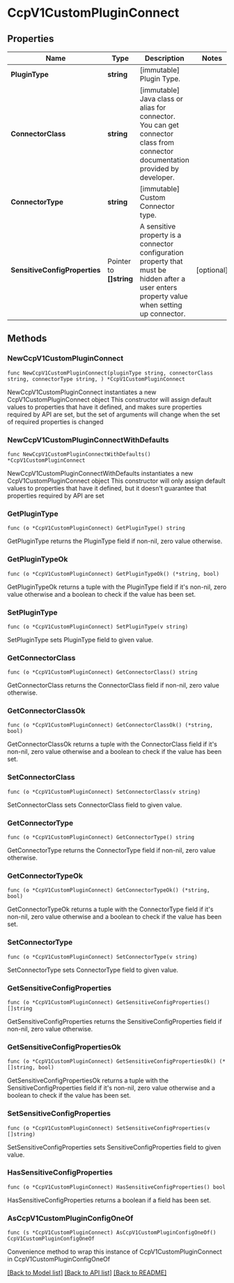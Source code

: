 # CcpV1CustomPluginConnect

## Properties

Name | Type | Description | Notes
------------ | ------------- | ------------- | -------------
**PluginType** | **string** | [immutable] Plugin Type.  | 
**ConnectorClass** | **string** | [immutable] Java class or alias for connector. You can get connector class from connector documentation provided by developer. | 
**ConnectorType** | **string** | [immutable] Custom Connector type.  | 
**SensitiveConfigProperties** | Pointer to **[]string** | A sensitive property is a connector configuration property that must be hidden after a user enters property value when setting up connector. | [optional] 

## Methods

### NewCcpV1CustomPluginConnect

`func NewCcpV1CustomPluginConnect(pluginType string, connectorClass string, connectorType string, ) *CcpV1CustomPluginConnect`

NewCcpV1CustomPluginConnect instantiates a new CcpV1CustomPluginConnect object
This constructor will assign default values to properties that have it defined,
and makes sure properties required by API are set, but the set of arguments
will change when the set of required properties is changed

### NewCcpV1CustomPluginConnectWithDefaults

`func NewCcpV1CustomPluginConnectWithDefaults() *CcpV1CustomPluginConnect`

NewCcpV1CustomPluginConnectWithDefaults instantiates a new CcpV1CustomPluginConnect object
This constructor will only assign default values to properties that have it defined,
but it doesn't guarantee that properties required by API are set

### GetPluginType

`func (o *CcpV1CustomPluginConnect) GetPluginType() string`

GetPluginType returns the PluginType field if non-nil, zero value otherwise.

### GetPluginTypeOk

`func (o *CcpV1CustomPluginConnect) GetPluginTypeOk() (*string, bool)`

GetPluginTypeOk returns a tuple with the PluginType field if it's non-nil, zero value otherwise
and a boolean to check if the value has been set.

### SetPluginType

`func (o *CcpV1CustomPluginConnect) SetPluginType(v string)`

SetPluginType sets PluginType field to given value.


### GetConnectorClass

`func (o *CcpV1CustomPluginConnect) GetConnectorClass() string`

GetConnectorClass returns the ConnectorClass field if non-nil, zero value otherwise.

### GetConnectorClassOk

`func (o *CcpV1CustomPluginConnect) GetConnectorClassOk() (*string, bool)`

GetConnectorClassOk returns a tuple with the ConnectorClass field if it's non-nil, zero value otherwise
and a boolean to check if the value has been set.

### SetConnectorClass

`func (o *CcpV1CustomPluginConnect) SetConnectorClass(v string)`

SetConnectorClass sets ConnectorClass field to given value.


### GetConnectorType

`func (o *CcpV1CustomPluginConnect) GetConnectorType() string`

GetConnectorType returns the ConnectorType field if non-nil, zero value otherwise.

### GetConnectorTypeOk

`func (o *CcpV1CustomPluginConnect) GetConnectorTypeOk() (*string, bool)`

GetConnectorTypeOk returns a tuple with the ConnectorType field if it's non-nil, zero value otherwise
and a boolean to check if the value has been set.

### SetConnectorType

`func (o *CcpV1CustomPluginConnect) SetConnectorType(v string)`

SetConnectorType sets ConnectorType field to given value.


### GetSensitiveConfigProperties

`func (o *CcpV1CustomPluginConnect) GetSensitiveConfigProperties() []string`

GetSensitiveConfigProperties returns the SensitiveConfigProperties field if non-nil, zero value otherwise.

### GetSensitiveConfigPropertiesOk

`func (o *CcpV1CustomPluginConnect) GetSensitiveConfigPropertiesOk() (*[]string, bool)`

GetSensitiveConfigPropertiesOk returns a tuple with the SensitiveConfigProperties field if it's non-nil, zero value otherwise
and a boolean to check if the value has been set.

### SetSensitiveConfigProperties

`func (o *CcpV1CustomPluginConnect) SetSensitiveConfigProperties(v []string)`

SetSensitiveConfigProperties sets SensitiveConfigProperties field to given value.

### HasSensitiveConfigProperties

`func (o *CcpV1CustomPluginConnect) HasSensitiveConfigProperties() bool`

HasSensitiveConfigProperties returns a boolean if a field has been set.


### AsCcpV1CustomPluginConfigOneOf

`func (s *CcpV1CustomPluginConnect) AsCcpV1CustomPluginConfigOneOf() CcpV1CustomPluginConfigOneOf`

Convenience method to wrap this instance of CcpV1CustomPluginConnect in CcpV1CustomPluginConfigOneOf

[[Back to Model list]](../README.md#documentation-for-models) [[Back to API list]](../README.md#documentation-for-api-endpoints) [[Back to README]](../README.md)


